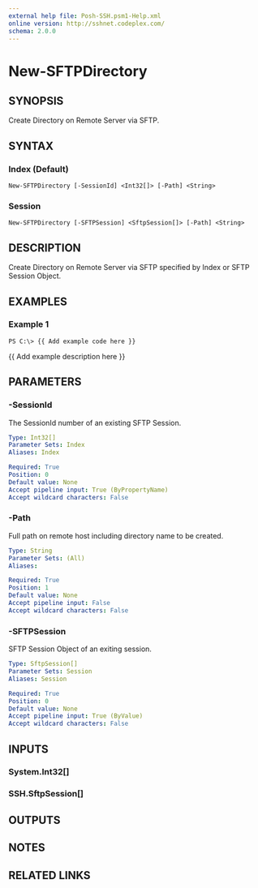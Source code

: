 ```yaml
---
external help file: Posh-SSH.psm1-Help.xml
online version: http://sshnet.codeplex.com/
schema: 2.0.0
---
```


# New-SFTPDirectory

## SYNOPSIS
Create Directory on Remote Server via SFTP.

## SYNTAX

### Index (Default)
```
New-SFTPDirectory [-SessionId] <Int32[]> [-Path] <String>
```

### Session
```
New-SFTPDirectory [-SFTPSession] <SftpSession[]> [-Path] <String>
```

## DESCRIPTION
Create Directory on Remote Server via SFTP specified by Index or SFTP Session Object.

## EXAMPLES

### Example 1
```
PS C:\> {{ Add example code here }}
```

{{ Add example description here }}

## PARAMETERS

### -SessionId
The SessionId number of an existing SFTP Session.

```yaml
Type: Int32[]
Parameter Sets: Index
Aliases: Index

Required: True
Position: 0
Default value: None
Accept pipeline input: True (ByPropertyName)
Accept wildcard characters: False
```

### -Path
Full path on remote host including directory name to be created.

```yaml
Type: String
Parameter Sets: (All)
Aliases: 

Required: True
Position: 1
Default value: None
Accept pipeline input: False
Accept wildcard characters: False
```

### -SFTPSession
SFTP Session Object of an exiting session.

```yaml
Type: SftpSession[]
Parameter Sets: Session
Aliases: Session

Required: True
Position: 0
Default value: None
Accept pipeline input: True (ByValue)
Accept wildcard characters: False
```

## INPUTS

### System.Int32[]

### SSH.SftpSession[]

## OUTPUTS

## NOTES

## RELATED LINKS

